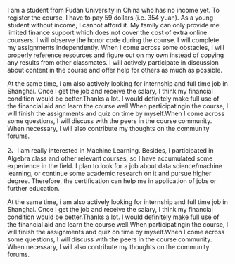 I am a student from Fudan University in China who has no income yet. To register the course, I have to pay 59 dollars (i.e. 354 yuan). As a young student without income, I cannot afford it. My family can only provide me limited finance support which does not cover the cost of extra online coursers.
I will observe the honor code during the course. I will complete my assignments independently. When I come across some obstacles, I will properly reference resources and figure out on my own instead of copying any results from other classmates. I will actively participate in  discussion about content in the course and offer help for others as much as possible.

At the same time, i am also actively looking for internship and full time job in Shanghai. Once I get the job and receive the salary, I think my financial condition would be better.Thanks a lot. I would definitely make full use of the financial aid and learn the course well.When participatingin the course, I will finish the assignments and quiz on time by myself.When I come across some questions, I will discuss with the peers in the course community. When necessary, I will also contribute my thoughts on the community forums.

2、I am really interested in Machine Learning. Besides, I participated in Algebra class and other relevant courses, so I have accumulated some experience in the field. I plan to look for a job about data science/machine learning, or continue some academic research on it and pursue higher degree. Therefore, the certification can help me in application of jobs or further education.

At the same time, i am also actively looking for internship and full time job in Shanghai. Once I get the job and receive the salary, I think my financial condition would be better.Thanks a lot. I would definitely make full use of the financial aid and learn the course well.When participatingin the course, I will finish the assignments and quiz on time by myself.When I come across some questions, I will discuss with the peers in the course community. When necessary, I will also contribute my thoughts on the community forums.